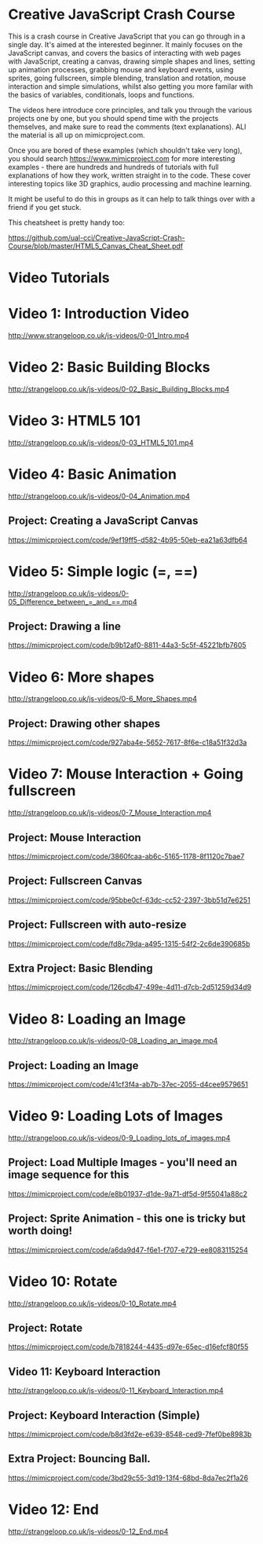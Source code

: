 # Creative JavaScript Crash Course

This is a crash course in Creative JavaScript that you can go through in a single day. It's aimed at the interested beginner. It mainly focuses on the JavaScript canvas, and covers the basics of interacting with web pages with JavaScript, creating a canvas, drawing simple shapes and lines, setting up animation processes, grabbing mouse and keyboard events, using sprites, going fullscreen, simple blending, translation and rotation, mouse interaction and simple simulations, whilst also getting you more familar with the basics of variables, conditionals, loops and functions. 

The videos here introduce core principles, and talk you through the various projects one by one, but you should spend time with the projects themselves, and make sure to read the comments (text explanations). ALl the material is all up on mimicproject.com.

Once you are bored of these examples (which shouldn't take very long), you should search https://www.mimicproject.com for more interesting examples - there are hundreds and hundreds of tutorials with full explanations of how they work, written straight in to the code. These cover interesting topics like 3D graphics, audio processing and machine learning.

It might be useful to do this in groups as it can help to talk things over with a friend if you get stuck.

This cheatsheet is pretty handy too:

https://github.com/ual-cci/Creative-JavaScript-Crash-Course/blob/master/HTML5_Canvas_Cheat_Sheet.pdf

# Video Tutorials

# Video 1: Introduction Video
http://www.strangeloop.co.uk/js-videos/0-01_Intro.mp4

# Video 2: Basic Building Blocks
http://strangeloop.co.uk/js-videos/0-02_Basic_Building_Blocks.mp4

# Video 3: HTML5 101
http://strangeloop.co.uk/js-videos/0-03_HTML5_101.mp4

# Video 4: Basic Animation
http://strangeloop.co.uk/js-videos/0-04_Animation.mp4

## Project: Creating a JavaScript Canvas
https://mimicproject.com/code/9ef19ff5-d582-4b95-50eb-ea21a63dfb64

# Video 5: Simple logic (=, ==)
http://strangeloop.co.uk/js-videos/0-05_Difference_between_=_and_==.mp4
## Project: Drawing a line
https://mimicproject.com/code/b9b12af0-8811-44a3-5c5f-45221bfb7605

# Video 6: More shapes
http://strangeloop.co.uk/js-videos/0-6_More_Shapes.mp4
## Project: Drawing other shapes
https://mimicproject.com/code/927aba4e-5652-7617-8f6e-c18a51f32d3a

# Video 7: Mouse Interaction + Going fullscreen
http://strangeloop.co.uk/js-videos/0-7_Mouse_Interaction.mp4

## Project: Mouse Interaction
https://mimicproject.com/code/3860fcaa-ab6c-5165-1178-8f1120c7bae7
## Project: Fullscreen Canvas
https://mimicproject.com/code/95bbe0cf-63dc-cc52-2397-3bb51d7e6251
## Project: Fullscreen with auto-resize
https://mimicproject.com/code/fd8c79da-a495-1315-54f2-2c6de390685b
## Extra Project: Basic Blending
https://mimicproject.com/code/126cdb47-499e-4d11-d7cb-2d51259d34d9

# Video 8: Loading an Image
http://strangeloop.co.uk/js-videos/0-08_Loading_an_image.mp4
## Project: Loading an Image
https://mimicproject.com/code/41cf3f4a-ab7b-37ec-2055-d4cee9579651

# Video 9: Loading Lots of Images
http://strangeloop.co.uk/js-videos/0-9_Loading_lots_of_images.mp4
## Project: Load Multiple Images - you'll need an image sequence for this
https://mimicproject.com/code/e8b01937-d1de-9a71-df5d-9f55041a88c2
## Project: Sprite Animation - this one is tricky but worth doing!
https://mimicproject.com/code/a6da9d47-f6e1-f707-e729-ee8083115254

# Video 10: Rotate
http://strangeloop.co.uk/js-videos/0-10_Rotate.mp4
## Project: Rotate
https://mimicproject.com/code/b7818244-4435-d97e-65ec-d16efcf80f55

## Video 11: Keyboard Interaction
http://strangeloop.co.uk/js-videos/0-11_Keyboard_Interaction.mp4
## Project: Keyboard Interaction (Simple)
https://mimicproject.com/code/b8d3fd2e-e639-8548-ced9-7fef0be8983b

## Extra Project: Bouncing Ball.
https://mimicproject.com/code/3bd29c55-3d19-13f4-68bd-8da7ec2f1a26

# Video 12: End
http://strangeloop.co.uk/js-videos/0-12_End.mp4
